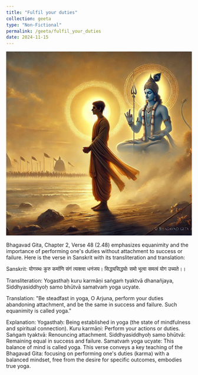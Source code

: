 ```yaml
---
title: "Fulfil your duties"
collection: geeta
type: "Non-Fictional"
permalink: /geeta/fulfil_your_duties
date: 2024-11-15
---
```


[<img src="../images/shlok_2_48.webp" width="1000" height="500"/>](../images/shlok_2_48.webp)

Bhagavad Gita, Chapter 2, Verse 48 (2.48) emphasizes equanimity and the importance of performing one's duties without attachment to success or failure. Here is the verse in Sanskrit with its transliteration and translation:

Sanskrit:
योगस्थः कुरु कर्माणि संगं त्यक्त्वा धनंजय।
सिद्ध्यसिद्ध्योः समो भूत्वा समत्वं योग उच्यते।।

Transliteration:
Yogasthaḥ kuru karmāṇi saṅgaṁ tyaktvā dhanañjaya,
Siddhyasiddhyoḥ samo bhūtvā samatvaṁ yoga ucyate.

Translation:
"Be steadfast in yoga, O Arjuna, perform your duties abandoning attachment, and be the same in success and failure. Such equanimity is called yoga."

Explanation:
Yogasthaḥ: Being established in yoga (the state of mindfulness and spiritual connection).
Kuru karmāṇi: Perform your actions or duties.
Saṅgaṁ tyaktvā: Renouncing attachment.
Siddhyasiddhyoḥ samo bhūtvā: Remaining equal in success and failure.
Samatvaṁ yoga ucyate: This balance of mind is called yoga.
This verse conveys a key teaching of the Bhagavad Gita: focusing on performing one's duties (karma) with a balanced mindset, free from the desire for specific outcomes, embodies true yoga.
